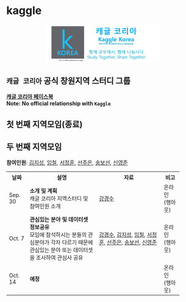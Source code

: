 # kaggle

<center><img src="kaggle_korea.jpg" style="width: 60%;" /></center>

## `캐글 코리아` 공식 창원지역 스터디 그룹

<a href="https://www.facebook.com/groups/KaggleKoreaOpenGroup/"><b>캐글 코리아 페이스북</b></a><br>
**Note: No official relationship with `Kaggle`**

## 첫 번째 지역모임(종료)

## 두 번째 지역모임

**참여인원**: <a href="https://github.com/KimJiSeong1994">김지성</a>,
<a href="https://github.com/Imchul">임철</a>,
<a href="">서정훈</a>,
<a href="https://github.com/sun6880">선주은</a>,
<a href="https://github.com/Song-bosun">송보선</a>,
<a href="https://github.com/syj706">신영준</a>

<table style="width: 90%">
  <tr>
    <th>날짜</th>
    <th>설명</th>    
    <th>자료</th>
    <th>비고</th>
  </tr>
  <tr>
    <td>Sep. 30</td>
    <td><b>소개 및 계획</b><br>캐글 코리아 지역스터디 및 참여인원 소개</td>
    <td>
      <a href="">강경수</a>
    </td>
    <td>온라인<br>(행아웃)</td>
  </tr>
  <tr>
    <td>Oct. 7</td>
    <td><b>관심있는 분야 및 데이터셋 정보공유</b><br>모임에 참석하시는 분들의 관심분야가 각자 다르기 때문에<br>관심있는 분야 또는 데이터셋을 조사하여 관심사 공유</td>
    <td>
      <a href="">강경수</a>,
      <a href="">김지성</a>,
      <a href="">임철</a>,
      <a href="">서정훈</a>,
      <a href="">선주은</a>,
      <a href="">송보선</a>,
      <a href="">신영준</a>
    </td>
    <td>온라인<br>(행아웃)</td>
  </tr>
  <tr>
    <td>Oct. 14</td>
    <td><b>예정</b><br></td>
    <td></td>
    <td>온라인<br>(행아웃)</td>
  </tr>
</table>
